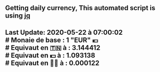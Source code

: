## Getting daily currency, This automated script is using [jq](https://stedolan.github.io/jq/)
## Last Update:  2020-05-22 à 07:00:02 </br># Monaie de base : 1 "EUR" 💶 </br> # Equivaut en 🇹🇳 à :  3.144412 </br> # Equivaut en 💵 à : 1.093138</br> # Equivaut en 🐱‍💻 à :  0.000122

